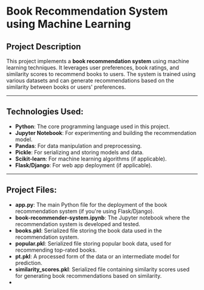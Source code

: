 # Book Recommendation System using Machine Learning

## Project Description
This project implements a **book recommendation system** using machine learning techniques. It leverages user preferences, book ratings, and similarity scores to recommend books to users. The system is trained using various datasets and can generate recommendations based on the similarity between books or users' preferences.

---

## Technologies Used:
- **Python**: The core programming language used in this project.
- **Jupyter Notebook**: For experimenting and building the recommendation model.
- **Pandas**: For data manipulation and preprocessing.
- **Pickle**: For serializing and storing models and data.
- **Scikit-learn**: For machine learning algorithms (if applicable).
- **Flask/Django**: For web app deployment (if applicable).

---

## Project Files:

- **app.py**: The main Python file for the deployment of the book recommendation system (if you're using Flask/Django).
- **book-recommender-system.ipynb**: The Jupyter notebook where the recommendation system is developed and tested.
- **books.pkl**: Serialized file storing the book data used in the recommendation system.
- **popular.pkl**: Serialized file storing popular book data, used for recommending top-rated books.
- **pt.pkl**: A processed form of the data or an intermediate model for prediction.
- **similarity_scores.pkl**: Serialized file containing similarity scores used for generating book recommendations based on similarity.
- 
